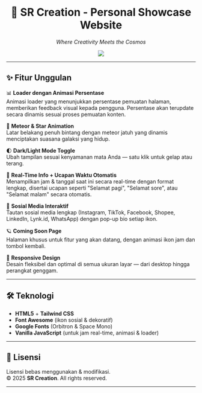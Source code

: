 <div align="center">
  <h1>🌌 SR Creation - Personal Showcase Website</h1>
  <p><em>Where Creativity Meets the Cosmos</em></p>
  <img src="https://img.shields.io/badge/Status-Active-brightgreen?style=flat-square" />
</div>

---

## ✨ Fitur Unggulan

📊 **Loader dengan Animasi Persentase**  
Animasi loader yang menunjukkan persentase pemuatan halaman, memberikan feedback visual kepada pengguna. Persentase akan terupdate secara dinamis sesuai proses pemuatan konten.

🔭 **Meteor & Star Animation**  
Latar belakang penuh bintang dengan meteor jatuh yang dinamis menciptakan suasana galaksi yang hidup.

🌓 **Dark/Light Mode Toggle**  
Ubah tampilan sesuai kenyamanan mata Anda — satu klik untuk gelap atau terang.

📆 **Real-Time Info + Ucapan Waktu Otomatis**  
Menampilkan jam & tanggal saat ini secara real-time dengan format lengkap, disertai ucapan seperti "Selamat pagi", "Selamat sore", atau "Selamat malam" secara otomatis.

📱 **Sosial Media Interaktif**  
Tautan sosial media lengkap (Instagram, TikTok, Facebook, Shopee, LinkedIn, Lynk.id, WhatsApp) dengan pop-up bio setiap ikon.

🪐 **Coming Soon Page**  
Halaman khusus untuk fitur yang akan datang, dengan animasi ikon jam dan tombol kembali.

📱 **Responsive Design**  
Desain fleksibel dan optimal di semua ukuran layar — dari desktop hingga perangkat genggam.

---

## 🛠️ Teknologi

- **HTML5** + **Tailwind CSS**
- **Font Awesome** (ikon sosial & dekoratif)
- **Google Fonts** (Orbitron & Space Mono)
- **Vanilla JavaScript** (untuk jam real-time, animasi & loader)

---

## 🪪 Lisensi

Lisensi bebas menggunakan & modifikasi.  
&copy; 2025 **SR Creation**. All rights reserved.

---